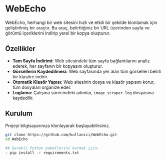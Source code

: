 # WebEcho

WebEcho, herhangi bir web sitesini hızlı ve etkili bir şekilde klonlamak için geliştirilmiş bir araçtır. Bu araç, belirttiğiniz bir URL üzerinden sayfa ve görüntü içeriklerini indirip yerel bir kopya oluşturur.

## Özellikler

- **Tam Sayfa İndirimi:** Web sitesindeki tüm sayfa bağlantılarını analiz ederek, her sayfanın bir kopyasını oluşturur.
- **Görsellerin Kaydedilmesi:** Web sayfasında yer alan tüm görselleri belirli bir klasöre indirir.
- **Otomatik Klasör Yapısı:** Web sitesinin dosya ve klasör yapısını korur, tüm dosyaları organize eder.
- **Loglama:** Çalışma sürecindeki adımlar, `image_scraper.log` dosyasına kaydedilir.

## Kurulum

Projeyi bilgisayarınıza klonlayarak başlayabilirsiniz.

```bash
git clone https://github.com/kullanici/WebEcho.git
cd WebEcho

## Gerekli Python paketlerini kurmak için:
- pip install -r requirements.txt

